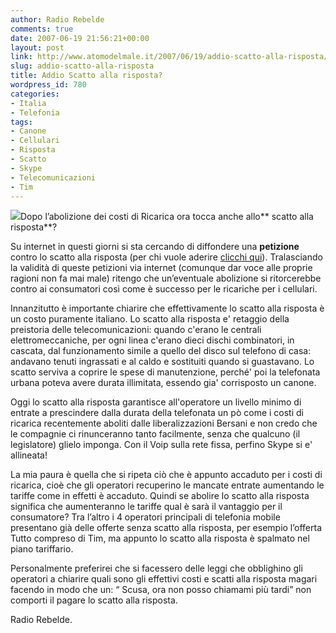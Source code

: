 ```yaml
---
author: Radio Rebelde
comments: true
date: 2007-06-19 21:56:21+00:00
layout: post
link: http://www.atomodelmale.it/2007/06/19/addio-scatto-alla-risposta/
slug: addio-scatto-alla-risposta
title: Addio Scatto alla risposta?
wordpress_id: 780
categories:
- Italia
- Telefonia
tags:
- Canone
- Cellulari
- Risposta
- Scatto
- Skype
- Telecomunicazioni
- Tim
---
```


[![](http://www.atomodelmale.it/wp-content/uploads/2007/06/scatto-alla-risposta-300x205.jpg)](http://www.atomodelmale.it/wp-content/uploads/2007/06/scatto-alla-risposta.jpg)Dopo l’abolizione dei costi di Ricarica ora tocca anche allo** scatto alla risposta**?

Su internet in questi giorni si sta cercando di diffondere una **petizione** contro lo scatto alla risposta (per chi vuole aderire [clicchi qui](http://www.a1kstyle.com/pet.php)). Tralasciando la validità di queste petizioni via internet (comunque dar voce alle proprie ragioni non fa mai male) ritengo che un’eventuale abolizione si ritorcerebbe contro ai consumatori così come è successo per le ricariche per i cellulari.

Innanzitutto è importante chiarire che effettivamente lo scatto alla risposta è un costo puramente italiano. Lo scatto alla risposta e' retaggio della preistoria delle telecomunicazioni: quando c'erano le centrali elettromeccaniche, per ogni linea c'erano dieci dischi combinatori, in cascata, dal funzionamento simile a quello del disco sul telefono di casa: andavano tenuti ingrassati e al caldo e sostituiti quando si guastavano. Lo scatto serviva a coprire le spese di manutenzione, perché' poi la telefonata urbana poteva avere durata illimitata, essendo gia' corrisposto un canone.

<!-- more -->


Oggi lo scatto alla risposta garantisce all'operatore un livello minimo di entrate a prescindere dalla durata della telefonata un pò come i costi di ricarica recentemente aboliti dalle liberalizzazioni Bersani e non credo che le compagnie ci rinunceranno tanto facilmente, senza che qualcuno (il legislatore) glielo imponga. Con il Voip sulla rete fissa, perfino Skype si e' allineata!

La mia paura è quella che si ripeta ciò che è appunto accaduto per i costi di ricarica, cioè che gli operatori recuperino le mancate entrate aumentando le tariffe come in effetti è accaduto. Quindi se abolire lo scatto alla risposta significa che aumenteranno le tariffe qual è sarà il vantaggio per il consumatore? Tra l’altro i 4 operatori principali di telefonia mobile presentano già delle offerte senza scatto alla risposta, per esempio l’offerta Tutto compreso di Tim, ma appunto lo scatto alla risposta è spalmato nel piano tariffario.

Personalmente preferirei che si facessero delle leggi che obblighino gli operatori a chiarire quali sono gli effettivi costi e scatti alla risposta magari facendo in modo che un: “ Scusa, ora non posso chiamami più tardi” non comporti il pagare lo scatto alla risposta.

Radio Rebelde.

